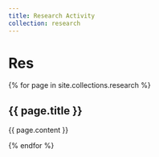 ```yaml
---
title: Research Activity
collection: research
---
```


# Res

{% for page in site.collections.research %}
    <article>
      <h2>{{ page.title }}</h2>
      <p>{{ page.content }}</p>
    </article>
{% endfor %}
    

